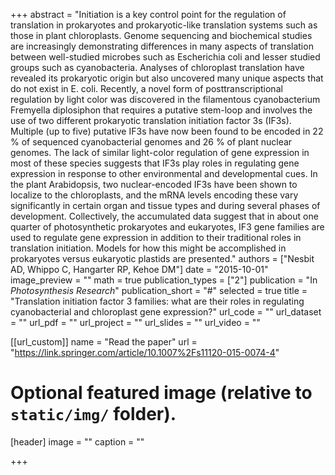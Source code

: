 +++
abstract = "Initiation is a key control point for the regulation of translation in prokaryotes and prokaryotic-like translation systems such as those in plant chloroplasts. Genome sequencing and biochemical studies are increasingly demonstrating differences in many aspects of translation between well-studied microbes such as Escherichia coli and lesser studied groups such as cyanobacteria. Analyses of chloroplast translation have revealed its prokaryotic origin but also uncovered many unique aspects that do not exist in E. coli. Recently, a novel form of posttranscriptional regulation by light color was discovered in the filamentous cyanobacterium Fremyella diplosiphon that requires a putative stem-loop and involves the use of two different prokaryotic translation initiation factor 3s (IF3s). Multiple (up to five) putative IF3s have now been found to be encoded in 22 % of sequenced cyanobacterial genomes and 26 % of plant nuclear genomes. The lack of similar light-color regulation of gene expression in most of these species suggests that IF3s play roles in regulating gene expression in response to other environmental and developmental cues. In the plant Arabidopsis, two nuclear-encoded IF3s have been shown to localize to the chloroplasts, and the mRNA levels encoding these vary significantly in certain organ and tissue types and during several phases of development. Collectively, the accumulated data suggest that in about one quarter of photosynthetic prokaryotes and eukaryotes, IF3 gene families are used to regulate gene expression in addition to their traditional roles in translation initiation. Models for how this might be accomplished in prokaryotes versus eukaryotic plastids are presented."
authors = ["Nesbit AD, Whippo C, Hangarter RP, Kehoe DM"]
date = "2015-10-01"
image_preview = ""
math = true
publication_types = ["2"]
publication = "In *Photosynthesis Research*"
publication_short = "#"
selected = true
title = "Translation initiation factor 3 families: what are their roles in regulating cyanobacterial and chloroplast gene expression?"
url_code = ""
url_dataset = ""
url_pdf = ""
url_project = ""
url_slides = ""
url_video = ""

[[url_custom]]
name = "Read the paper"
url = "https://link.springer.com/article/10.1007%2Fs11120-015-0074-4"

# Optional featured image (relative to `static/img/` folder).
[header]
image = ""
caption = ""

+++
